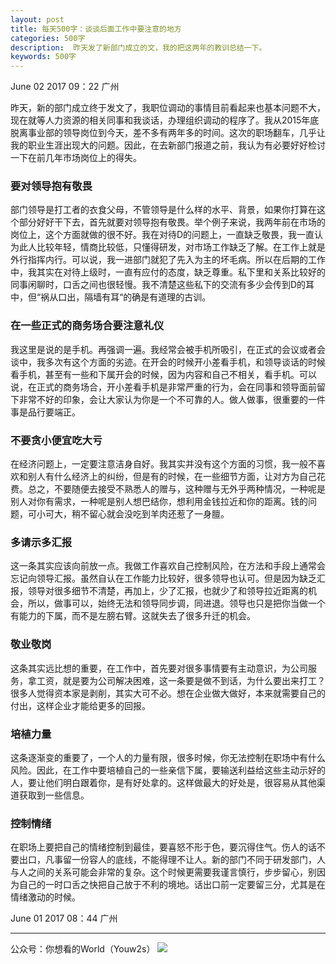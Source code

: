 ```yaml
---
layout: post
title: 每天500字：谈谈后面工作中要注意的地方
categories: 500字
description:  昨天发了新部门成立的文，我的把这两年的教训总结一下。
keywords: 500字
---
```


June 02 2017  09：22 广州

昨天，新的部门成立终于发文了，我职位调动的事情目前看起来也基本问题不大，现在就等人力资源的相关同事和我谈话，办理组织调动的程序了。我从2015年底脱离事业部的领导岗位到今天，差不多有两年多的时间。这次的职场翻车，几乎让我的职业生涯出现大的问题。因此，在去新部门报道之前，我认为有必要好好检讨一下在前几年市场岗位上的得失。

### 要对领导抱有敬畏

部门领导是打工者的衣食父母，不管领导是什么样的水平、背景，如果你打算在这个部分好好干下去，首先就要对领导抱有敬畏。举个例子来说，我两年前在市场的岗位上，这个方面就做的很不好。我在对待D的问题上，一直缺乏敬畏，我一直认为此人比较年轻，情商比较低，只懂得研发，对市场工作缺乏了解。在工作上就是外行指挥内行。可以说，我一进部门就犯了先入为主的坏毛病。所以在后期的工作中，我其实在对待上级时，一直有应付的态度，缺乏尊重。私下里和关系比较好的同事闲聊时，口舌之间也很轻慢。我不清楚这些私下的交流有多少会传到D的耳中，但“祸从口出，隔墙有耳“的确是有道理的古训。

### 在一些正式的商务场合要注意礼仪

我这里是说的是手机。再强调一遍。我经常会被手机所吸引，在正式的会议或者会谈中，我多次有这个方面的劣迹。在开会的时候开小差看手机，和领导谈话的时候看手机，甚至有一些和下属开会的时候，因为内容和自己不相关，看手机。可以说，在正式的商务场合，开小差看手机是非常严重的行为，会在同事和领导面前留下非常不好的印象，会让大家认为你是一个不可靠的人。做人做事，很重要的一件事是品行要端正。

### 不要贪小便宜吃大亏

在经济问题上，一定要注意洁身自好。我其实并没有这个方面的习惯，我一般不喜欢和别人有什么经济上的纠纷，但是有的时候，在一些细节方面，让对方为自己花费。总之，不要随便去接受不熟悉人的赠与，这种赠与无外乎两种情况，一种呢是别人对你有需求，一种呢是别人想巴结你，想利用金钱拉近和你的距离。钱的问题，可小可大，稍不留心就会没吃到羊肉还惹了一身膻。

### 多请示多汇报

这一条其实应该向前放一点。我做工作喜欢自己控制风险，在方法和手段上通常会忘记向领导汇报。虽然自认在工作能力比较好，很多领导也认可。但是因为缺乏汇报，领导对很多细节不清楚，再加上，少了汇报，也就少了和领导拉近距离的机会，所以，做事可以，始终无法和领导同步调，同进退。领导也只是把你当做一个有能力的下属，而不是左膀右臂。这就失去了很多升迁的机会。

### 敬业敬岗

这条其实远比想的重要，在工作中，首先要对很多事情要有主动意识，为公司服务，拿工资，就是要为公司解决困难，这一条要是做不到话，为什么要出来打工？很多人觉得资本家是剥削，其实大可不必。想在企业做大做好，本来就需要自己的付出，这样企业才能给更多的回报。

### 培植力量

这条逐渐变的重要了，一个人的力量有限，很多时候，你无法控制在职场中有什么风险。因此，在工作中要培植自己的一些亲信下属，要输送利益给这些主动示好的人，要让他们明白跟着你，是有好处拿的。这样做最大的好处是，很容易从其他渠道获取到一些信息。

### 控制情绪

在职场上要把自己的情绪控制到最佳，要喜怒不形于色，要沉得住气。伤人的话不要出口，凡事留一份容人的底线，不能得理不让人。新的部门不同于研发部门，人与人之间的关系可能会非常的复杂。这个时候更需要我谨言慎行，步步留心，别因为自己的一时口舌之快把自己放于不利的境地。话出口前一定要留三分，尤其是在情绪激动的时候。

June 01 2017  08：44 广州

---- 
公众号：你想看的World（Youw2s）
![][image-1]

[image-1]:	http://upload-images.jianshu.io/upload_images/3342594-dca1f89eba3e50ca.jpg?imageMogr2/auto-orient/strip%7CimageView2/2/w/1240